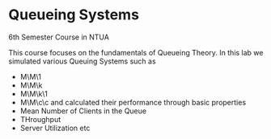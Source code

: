 # Queueing Systems

6th Semester Course in NTUA

This course focuses on the fundamentals of Queueing Theory. 
In this lab we simulated various Queuing Systems such as
* M\M\1
* M\M\k
* M\M\k\1
* M\M\c\c
and calculated their performance through basic properties
* Mean Number of Clients in the Queue
* THroughput
* Server Utilization etc
